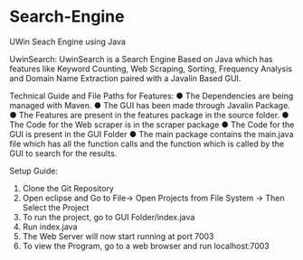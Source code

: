 # Search-Engine
UWin Seach Engine using Java


UwinSearch:
UwinSearch is a Search Engine Based on Java which has features like Keyword
Counting, Web Scraping, Sorting, Frequency Analysis and Domain Name Extraction
paired with a Javalin Based GUI.


Technical Guide and File Paths for Features:
● The Dependencies are being managed with Maven.
● The GUI has been made through Javalin Package.
● The Features are present in the features package in the source folder.
● The Code for the Web scraper is in the scraper package
● The Code for the GUI is present in the GUI Folder
● The main package contains the main.java file which has all the function calls and
the function which is called by the GUI to search for the results.


Setup Guide:
1. Clone the Git Repository
2. Open eclipse and Go to File-> Open Projects from File System -> Then Select
the Project
3. To run the project, go to GUI Folder/index.java
4. Run index.java
5. The Web Server will now start running at port 7003
6. To view the Program, go to a web browser and run localhost:7003
